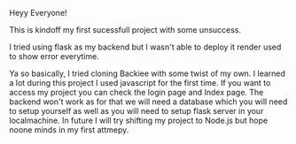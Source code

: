 Heyy Everyone!

This is kindoff my first sucessfull project with some unsuccess.

I tried using flask as my backend but I wasn't able to deploy it render used to show error everytime. 

Ya so basically, I tried cloning Backiee with some twist of my own. I learned a lot during this project I used javascript for the first time. If you want to access my project you can check the login page and Index page. 
The backend won't work as for that we will need a database which you will need to setup yourself as well as you will need to setup flask server in your localmachine. In future I will try shifting my project to Node.js
but hope noone minds in my first attmepy.

